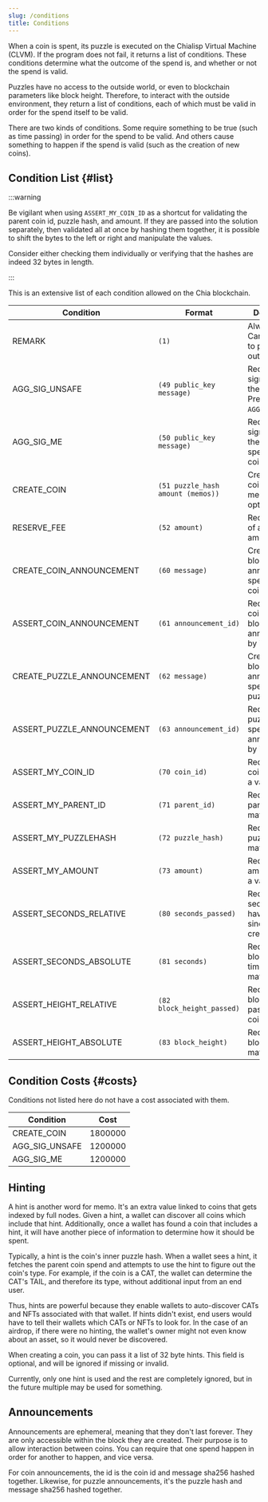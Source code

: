 ```yaml
---
slug: /conditions
title: Conditions
---
```


When a coin is spent, its puzzle is executed on the Chialisp Virtual Machine (CLVM). If the program does not fail, it returns a list of conditions. These conditions determine what the outcome of the spend is, and whether or not the spend is valid.

Puzzles have no access to the outside world, or even to blockchain parameters like block height. Therefore, to interact with the outside environment, they return a list of conditions, each of which must be valid in order for the spend itself to be valid.

There are two kinds of conditions. Some require something to be true (such as time passing) in order for the spend to be valid. And others cause something to happen if the spend is valid (such as the creation of new coins).

## Condition List {#list}

:::warning

Be vigilant when using `ASSERT_MY_COIN_ID` as a shortcut for validating the parent coin id, puzzle hash, and amount. If they are passed into the solution separately, then validated all at once by hashing them together, it is possible to shift the bytes to the left or right and manipulate the values.

Consider either checking them individually or verifying that the hashes are indeed 32 bytes in length.

:::

This is an extensive list of each condition allowed on the Chia blockchain.

| Condition                  | Format                            | Description                                                 |
| -------------------------- | --------------------------------- | ----------------------------------------------------------- |
| REMARK                     | `(1)`                             | Always valid. Can be used to pass data to outer puzzles.    |
| AGG_SIG_UNSAFE             | `(49 public_key message)`         | Requires a signature for the message. Prefer `AGG_SIG_ME`.  |
| AGG_SIG_ME                 | `(50 public_key message)`         | Requires a signature for the message specific to this coin. |
| CREATE_COIN                | `(51 puzzle_hash amount (memos))` | Creates a new coin. The memo field is optional.             |
| RESERVE_FEE                | `(52 amount)`                     | Requires a fee of at least the amount given.                |
| CREATE_COIN_ANNOUNCEMENT   | `(60 message)`                    | Creates a block announcement specific to this coin.         |
| ASSERT_COIN_ANNOUNCEMENT   | `(61 announcement_id)`            | Requires a coin specific block announcement by its id.      |
| CREATE_PUZZLE_ANNOUNCEMENT | `(62 message)`                    | Creates a block announcement specific to this puzzle.       |
| ASSERT_PUZZLE_ANNOUNCEMENT | `(63 announcement_id)`            | Requires a puzzle specific block announcement by its id.    |
| ASSERT_MY_COIN_ID          | `(70 coin_id)`                    | Requires the coin id match a value.                         |
| ASSERT_MY_PARENT_ID        | `(71 parent_id)`                  | Requires the parent coin id match a value.                  |
| ASSERT_MY_PUZZLEHASH       | `(72 puzzle_hash)`                | Requires the puzzle hash match a value.                     |
| ASSERT_MY_AMOUNT           | `(73 amount)`                     | Requires the amount match a value.                          |
| ASSERT_SECONDS_RELATIVE    | `(80 seconds_passed)`             | Requires seconds to have passed since coin creation.        |
| ASSERT_SECONDS_ABSOLUTE    | `(81 seconds)`                    | Requires the block timestamp to match a value.              |
| ASSERT_HEIGHT_RELATIVE     | `(82 block_height_passed)`        | Requires blocks to have passed since coin creation.         |
| ASSERT_HEIGHT_ABSOLUTE     | `(83 block_height)`               | Requires the block height to match a value.                 |

## Condition Costs {#costs}

Conditions not listed here do not have a cost associated with them.

| Condition      | Cost    |
| -------------- | ------- |
| CREATE_COIN    | 1800000 |
| AGG_SIG_UNSAFE | 1200000 |
| AGG_SIG_ME     | 1200000 |

## Hinting

A hint is another word for memo. It's an extra value linked to coins that gets indexed by full nodes. Given a hint, a wallet can discover all coins which include that hint. Additionally, once a wallet has found a coin that includes a hint, it will have another piece of information to determine how it should be spent.

Typically, a hint is the coin's inner puzzle hash. When a wallet sees a hint, it fetches the parent coin spend and attempts to use the hint to figure out the coin's type. For example, if the coin is a CAT, the wallet can determine the CAT's TAIL, and therefore its type, without additional input from an end user.

Thus, hints are powerful because they enable wallets to auto-discover CATs and NFTs associated with that wallet. If hints didn't exist, end users would have to tell their wallets which CATs or NFTs to look for. In the case of an airdrop, if there were no hinting, the wallet's owner might not even know about an asset, so it would never be discovered.

When creating a coin, you can pass it a list of 32 byte hints. This field is optional, and will be ignored if missing or invalid.

Currently, only one hint is used and the rest are completely ignored, but in the future multiple may be used for something.

## Announcements

Announcements are ephemeral, meaning that they don't last forever. They are only accessible within the block they are created. Their purpose is to allow interaction between coins. You can require that one spend happen in order for another to happen, and vice versa.

For coin announcements, the id is the coin id and message sha256 hashed together. Likewise, for puzzle announcements, it's the puzzle hash and message sha256 hashed together.
